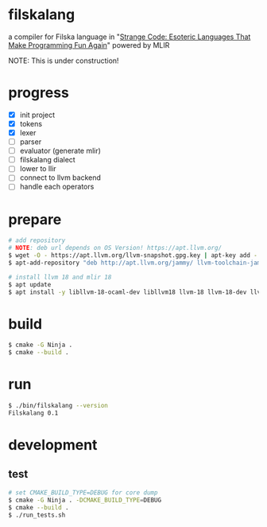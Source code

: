 # filskalang
a compiler for Filska language in "[Strange Code: Esoteric Languages That Make Programming Fun Again](https://github.com/rkneusel9/StrangeCodeBook/blob/master/chapter_12/filska.py)" powered by MLIR

NOTE: This is under construction!

# progress

- [x] init project
- [x] tokens
- [x] lexer
- [ ] parser
- [ ] evaluator (generate mlir)
- [ ] filskalang dialect
- [ ] lower to llir
- [ ] connect to llvm backend
- [ ] handle each operators

# prepare

```bash
# add repository
# NOTE: deb url depends on OS Version! https://apt.llvm.org/
$ wget -O - https://apt.llvm.org/llvm-snapshot.gpg.key | apt-key add -
$ apt-add-repository "deb http://apt.llvm.org/jammy/ llvm-toolchain-jammy-18 main"

# install llvm 18 and mlir 18
$ apt update
$ apt install -y libllvm-18-ocaml-dev libllvm18 llvm-18 llvm-18-dev llvm-18-doc llvm-18-examples llvm-18-runtime libmlir-18-dev libmlir-18 mlir-18-tools
```

# build

```bash
$ cmake -G Ninja .
$ cmake --build .
```

# run

```bash
$ ./bin/filskalang --version
Filskalang 0.1
```

# development

## test

```bash
# set CMAKE_BUILD_TYPE=DEBUG for core dump
$ cmake -G Ninja . -DCMAKE_BUILD_TYPE=DEBUG
$ cmake --build .
$ ./run_tests.sh
```
